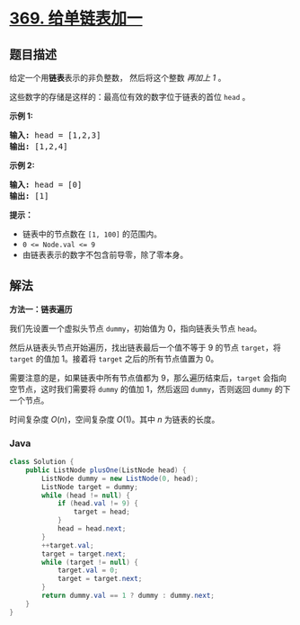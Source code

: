 # [369. 给单链表加一](https://leetcode.cn/problems/plus-one-linked-list)

## 题目描述

<p>给定一个用<strong>链表</strong>表示的非负整数， 然后将这个整数&nbsp;<em>再加上 1</em> 。</p>

<p>这些数字的存储是这样的：最高位有效的数字位于链表的首位<meta charset="UTF-8" />&nbsp;<code>head</code>&nbsp;。</p>

<p><strong>示例 1:</strong></p>

<pre>
<strong>输入: </strong>head = [1,2,3]
<strong>输出: </strong>[1,2,4]
</pre>

<p><meta charset="UTF-8" /></p>

<p><strong>示例</strong><strong>&nbsp;2:</strong></p>

<pre>
<strong>输入: </strong>head = [0]
<strong>输出: </strong>[1]
</pre>

<p><strong>提示：</strong></p>

<ul>
	<li>链表中的节点数在<meta charset="UTF-8" />&nbsp;<code>[1, 100]</code>&nbsp;的范围内。</li>
	<li><code>0 &lt;= Node.val &lt;= 9</code></li>
	<li>由链表表示的数字不包含前导零，除了零本身。</li>
</ul>

## 解法

**方法一：链表遍历**

我们先设置一个虚拟头节点 `dummy`，初始值为 $0$，指向链表头节点 `head`。

然后从链表头节点开始遍历，找出链表最后一个值不等于 $9$ 的节点 `target`，将 `target` 的值加 $1$。接着将 `target` 之后的所有节点值置为 $0$。

需要注意的是，如果链表中所有节点值都为 $9$，那么遍历结束后，`target` 会指向空节点，这时我们需要将 `dummy` 的值加 $1$，然后返回 `dummy`，否则返回 `dummy` 的下一个节点。

时间复杂度 $O(n)$，空间复杂度 $O(1)$。其中 $n$ 为链表的长度。

### **Java**

```java
class Solution {
    public ListNode plusOne(ListNode head) {
        ListNode dummy = new ListNode(0, head);
        ListNode target = dummy;
        while (head != null) {
            if (head.val != 9) {
                target = head;
            }
            head = head.next;
        }
        ++target.val;
        target = target.next;
        while (target != null) {
            target.val = 0;
            target = target.next;
        }
        return dummy.val == 1 ? dummy : dummy.next;
    }
}
```
